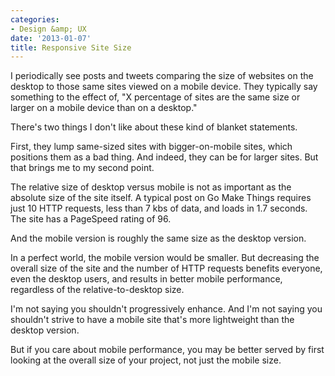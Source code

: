 ```yaml
---
categories:
- Design &amp; UX
date: '2013-01-07'
title: Responsive Site Size
---
```


I periodically see posts and tweets comparing the size of websites on the desktop to those same sites viewed on a mobile device. They typically say something to the effect of, "X percentage of sites are the same size or larger on a mobile device than on a desktop."

There's two things I don't like about these kind of blanket statements.
<!--more-->
First, they lump same-sized sites with bigger-on-mobile sites, which positions them as a bad thing. And indeed, they can be for larger sites. But that brings me to my second point.

The relative size of desktop versus mobile is not as important as the absolute size of the site itself. A typical post on Go Make Things requires just 10 HTTP requests, less than 7 kbs of data, and loads in 1.7 seconds. The site has a PageSpeed rating of 96.

And the mobile version is roughly the same size as the desktop version.

In a perfect world, the mobile version would be smaller. But decreasing the overall size of the site and the number of HTTP requests benefits everyone, even the desktop users, and results in better mobile performance, regardless of the relative-to-desktop size.

I'm not saying you shouldn't progressively enhance. And I'm not saying you shouldn't strive to have a mobile site that's more lightweight than the desktop version.

But if you care about mobile performance, you may be better served by first looking at the overall size of your project, not just the mobile size.